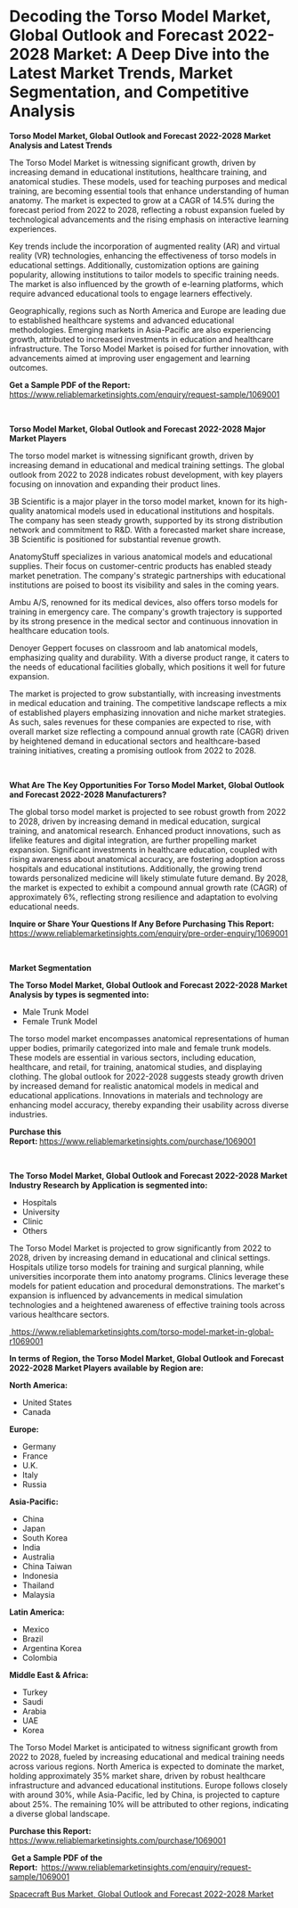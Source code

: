 <p><h1>Decoding the Torso Model Market, Global Outlook and Forecast 2022-2028 Market: A Deep Dive into the Latest Market Trends, Market Segmentation, and Competitive Analysis</h1></p><p><strong>Torso Model Market, Global Outlook and Forecast 2022-2028 Market Analysis and Latest Trends</strong></p>
<p><p>The Torso Model Market is witnessing significant growth, driven by increasing demand in educational institutions, healthcare training, and anatomical studies. These models, used for teaching purposes and medical training, are becoming essential tools that enhance understanding of human anatomy. The market is expected to grow at a CAGR of 14.5% during the forecast period from 2022 to 2028, reflecting a robust expansion fueled by technological advancements and the rising emphasis on interactive learning experiences. </p><p>Key trends include the incorporation of augmented reality (AR) and virtual reality (VR) technologies, enhancing the effectiveness of torso models in educational settings. Additionally, customization options are gaining popularity, allowing institutions to tailor models to specific training needs. The market is also influenced by the growth of e-learning platforms, which require advanced educational tools to engage learners effectively.</p><p>Geographically, regions such as North America and Europe are leading due to established healthcare systems and advanced educational methodologies. Emerging markets in Asia-Pacific are also experiencing growth, attributed to increased investments in education and healthcare infrastructure. The Torso Model Market is poised for further innovation, with advancements aimed at improving user engagement and learning outcomes.</p></p>
<p><strong>Get a Sample PDF of the Report:&nbsp;</strong> <a href="https://www.reliablemarketinsights.com/enquiry/request-sample/1069001?utm_campaign=3497&utm_medium=2&utm_source=Github&utm_content=ia&utm_term=21032025&utm_id=torso-model-market-global-outlook-and-forecast-2022-2028">https://www.reliablemarketinsights.com/enquiry/request-sample/1069001</a></p>
<p>&nbsp;</p>
<p><strong>Torso Model Market, Global Outlook and Forecast 2022-2028 Major Market Players</strong></p>
<p><p>The torso model market is witnessing significant growth, driven by increasing demand in educational and medical training settings. The global outlook from 2022 to 2028 indicates robust development, with key players focusing on innovation and expanding their product lines.</p><p>3B Scientific is a major player in the torso model market, known for its high-quality anatomical models used in educational institutions and hospitals. The company has seen steady growth, supported by its strong distribution network and commitment to R&D. With a forecasted market share increase, 3B Scientific is positioned for substantial revenue growth.</p><p>AnatomyStuff specializes in various anatomical models and educational supplies. Their focus on customer-centric products has enabled steady market penetration. The company's strategic partnerships with educational institutions are poised to boost its visibility and sales in the coming years.</p><p>Ambu A/S, renowned for its medical devices, also offers torso models for training in emergency care. The company's growth trajectory is supported by its strong presence in the medical sector and continuous innovation in healthcare education tools. </p><p>Denoyer Geppert focuses on classroom and lab anatomical models, emphasizing quality and durability. With a diverse product range, it caters to the needs of educational facilities globally, which positions it well for future expansion.</p><p>The market is projected to grow substantially, with increasing investments in medical education and training. The competitive landscape reflects a mix of established players emphasizing innovation and niche market strategies. As such, sales revenues for these companies are expected to rise, with overall market size reflecting a compound annual growth rate (CAGR) driven by heightened demand in educational sectors and healthcare-based training initiatives, creating a promising outlook from 2022 to 2028.</p></p>
<p>&nbsp;</p>
<p><strong>What Are The Key Opportunities For Torso Model Market, Global Outlook and Forecast 2022-2028 Manufacturers?</strong></p>
<p><p>The global torso model market is projected to see robust growth from 2022 to 2028, driven by increasing demand in medical education, surgical training, and anatomical research. Enhanced product innovations, such as lifelike features and digital integration, are further propelling market expansion. Significant investments in healthcare education, coupled with rising awareness about anatomical accuracy, are fostering adoption across hospitals and educational institutions. Additionally, the growing trend towards personalized medicine will likely stimulate future demand. By 2028, the market is expected to exhibit a compound annual growth rate (CAGR) of approximately 6%, reflecting strong resilience and adaptation to evolving educational needs.</p></p>
<p><strong>Inquire or Share Your Questions If Any Before Purchasing This Report:</strong> <a href="https://www.reliablemarketinsights.com/enquiry/pre-order-enquiry/1069001?utm_campaign=3497&utm_medium=2&utm_source=Github&utm_content=ia&utm_term=21032025&utm_id=torso-model-market-global-outlook-and-forecast-2022-2028">https://www.reliablemarketinsights.com/enquiry/pre-order-enquiry/1069001</a></p>
<p>&nbsp;</p>
<p><strong>Market Segmentation</strong></p>
<p><strong>The Torso Model Market, Global Outlook and Forecast 2022-2028 Market Analysis by types is segmented into:</strong></p>
<p><ul><li>Male Trunk Model</li><li>Female Trunk Model</li></ul></p>
<p><p>The torso model market encompasses anatomical representations of human upper bodies, primarily categorized into male and female trunk models. These models are essential in various sectors, including education, healthcare, and retail, for training, anatomical studies, and displaying clothing. The global outlook for 2022-2028 suggests steady growth driven by increased demand for realistic anatomical models in medical and educational applications. Innovations in materials and technology are enhancing model accuracy, thereby expanding their usability across diverse industries.</p></p>
<p><strong>Purchase this Report:&nbsp;</strong><a href="https://www.reliablemarketinsights.com/purchase/1069001?utm_campaign=3497&utm_medium=2&utm_source=Github&utm_content=ia&utm_term=21032025&utm_id=torso-model-market-global-outlook-and-forecast-2022-2028">https://www.reliablemarketinsights.com/purchase/1069001</a></p>
<p>&nbsp;</p>
<p><strong>The Torso Model Market, Global Outlook and Forecast 2022-2028 Market Industry Research by Application is segmented into:</strong></p>
<p><ul><li>Hospitals</li><li>University</li><li>Clinic</li><li>Others</li></ul></p>
<p><p>The Torso Model Market is projected to grow significantly from 2022 to 2028, driven by increasing demand in educational and clinical settings. Hospitals utilize torso models for training and surgical planning, while universities incorporate them into anatomy programs. Clinics leverage these models for patient education and procedural demonstrations. The market's expansion is influenced by advancements in medical simulation technologies and a heightened awareness of effective training tools across various healthcare sectors.</p></p>
<p><a href="https://www.reliablemarketinsights.com/torso-model-market-in-global-r1069001?utm_campaign=3497&utm_medium=2&utm_source=Github&utm_content=ia&utm_term=21032025&utm_id=torso-model-market-global-outlook-and-forecast-2022-2028">&nbsp;https://www.reliablemarketinsights.com/torso-model-market-in-global-r1069001</a></p>
<p><strong>In terms of Region, the Torso Model Market, Global Outlook and Forecast 2022-2028 Market Players available by Region are:</strong></p>
<p>
    <p> <strong> North America: </strong>
        <ul>
            <li>United States</li>
            <li>Canada</li>
        </ul>
        </p> 
    <p> <strong> Europe: </strong>
        <ul>
            <li>Germany</li>
            <li>France</li>
            <li>U.K.</li>
            <li>Italy</li>
            <li>Russia</li>
        </ul>
        </p> 
    <p> <strong> Asia-Pacific: </strong>
        <ul>
            <li>China</li>
            <li>Japan</li>
            <li>South Korea</li>
            <li>India</li>
            <li>Australia</li>
            <li>China Taiwan</li>
            <li>Indonesia</li>
            <li>Thailand</li>
            <li>Malaysia</li>
        </ul>
        </p> 
    <p> <strong> Latin America: </strong>
        <ul>
            <li>Mexico</li>
            <li>Brazil</li>
            <li>Argentina Korea</li>
            <li>Colombia</li>
        </ul>
        </p> 
    <p> <strong> Middle East & Africa: </strong>
        <ul>
            <li>Turkey</li>
            <li>Saudi</li>
            <li>Arabia</li>
            <li>UAE</li>
            <li>Korea</li>
        </ul>
    </p>
    </p>
<p><p>The Torso Model Market is anticipated to witness significant growth from 2022 to 2028, fueled by increasing educational and medical training needs across various regions. North America is expected to dominate the market, holding approximately 35% market share, driven by robust healthcare infrastructure and advanced educational institutions. Europe follows closely with around 30%, while Asia-Pacific, led by China, is projected to capture about 25%. The remaining 10% will be attributed to other regions, indicating a diverse global landscape.</p></p>
<p><strong>Purchase this Report: </strong><a href="https://www.reliablemarketinsights.com/purchase/1069001?utm_campaign=3497&utm_medium=2&utm_source=Github&utm_content=ia&utm_term=21032025&utm_id=torso-model-market-global-outlook-and-forecast-2022-2028">https://www.reliablemarketinsights.com/purchase/1069001</a></p>
<p>&nbsp;<strong>Get a Sample PDF of the Report:&nbsp;&nbsp;</strong><a href="https://www.reliablemarketinsights.com/enquiry/request-sample/1069001?utm_campaign=3497&utm_medium=2&utm_source=Github&utm_content=ia&utm_term=21032025&utm_id=torso-model-market-global-outlook-and-forecast-2022-2028">https://www.reliablemarketinsights.com/enquiry/request-sample/1069001</a></p>
<p><strong></strong></p>
<p><p><a href="https://github.com/ancsyanagha/Market-Research-Report-List-1/blob/main/spacecraft-bus-market-global-outlook-and-forecast-2022-2028-market.md?utm_campaign=3497&utm_medium=2&utm_source=Github&utm_content=ia&utm_term=21032025&utm_id=torso-model-market-global-outlook-and-forecast-2022-2028">Spacecraft Bus Market, Global Outlook and Forecast 2022-2028 Market</a></p></p>